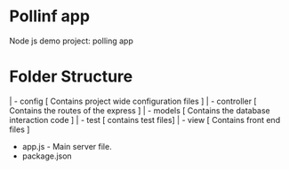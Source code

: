 # Pollinf app
Node js demo project: polling app

# Folder Structure

| - config [ Contains project wide configuration files ]
| - controller [ Contains the routes of the express ]
| - models [ Contains the database interaction code ]
| - test [ contains test files]
| - view [ Contains front end files ]
- app.js - Main server file.
- package.json
